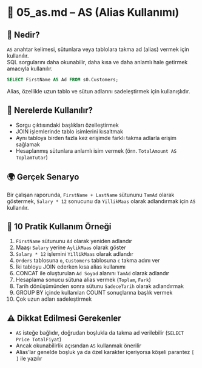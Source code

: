 # 📘 05_as.md – AS (Alias Kullanımı)

## 🧠 Nedir?

`AS` anahtar kelimesi, sütunlara veya tablolara takma ad (alias) vermek için kullanılır.  
SQL sorgularını daha okunabilir, daha kısa ve daha anlamlı hale getirmek amacıyla kullanılır.

```sql
SELECT FirstName AS Ad FROM s0.Customers;
```

Alias, özellikle uzun tablo ve sütun adlarını sadeleştirmek için kullanışlıdır.

## 🎯 Nerelerde Kullanılır?

- Sorgu çıktısındaki başlıkları özelleştirmek
- JOIN işlemlerinde tablo isimlerini kısaltmak
- Aynı tabloya birden fazla kez erişimde farklı takma adlarla erişim sağlamak
- Hesaplanmış sütunlara anlamlı isim vermek (örn. `TotalAmount AS ToplamTutar`)

## 🌍 Gerçek Senaryo

Bir çalışan raporunda, `FirstName + LastName` sütununu `TamAd` olarak göstermek, `Salary * 12` sonucunu da `YillikMaas` olarak adlandırmak için `AS` kullanılır.

## 🧪 10 Pratik Kullanım Örneği

1. `FirstName` sütununu `Ad` olarak yeniden adlandır
2. Maaşı `Salary` yerine `AylikMaas` olarak göster
3. `Salary * 12` işlemini `YillikMaas` olarak adlandır
4. `Orders` tablosuna `o`, `Customers` tablosuna `c` takma adını ver
5. İki tabloyu JOIN ederken kısa alias kullanımı
6. CONCAT ile oluşturulan `Ad Soyad` alanını `TamAd` olarak adlandır
7. Hesaplama sonucu sütuna alias vermek (`Toplam`, `Fark`)
8. Tarih dönüşümünden sonra sütunu `SadeceTarih` olarak adlandırmak
9. GROUP BY içinde kullanılan COUNT sonuçlarına başlık vermek
10. Çok uzun adları sadeleştirmek

## ⚠️ Dikkat Edilmesi Gerekenler

- `AS` isteğe bağlıdır, doğrudan boşlukla da takma ad verilebilir (`SELECT Price TotalFiyat`)
- Ancak okunabilirlik açısından `AS` kullanmak önerilir
- Alias’lar genelde boşluk ya da özel karakter içeriyorsa köşeli parantez `[ ]` ile yazılır